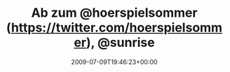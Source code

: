 ---
retweeted: false
source: <a href="http://twitter.com" rel="nofollow">Twitter Web Client</a>
entities:
  hashtags: []
  symbols: []
  user_mentions:
  - name: Hörspielsommer
    screen_name: hoerspielsommer
    indices:
    - '7'
    - '23'
    id_str: '28128739'
    id: '28128739'
  - name: susi sorglos
    screen_name: schnatterchen
    indices:
    - '41'
    - '55'
    id_str: '264988714'
    id: '264988714'
  urls: []
display_text_range:
- '0'
- '72'
favorite_count: '0'
id_str: '2555543273'
truncated: false
retweet_count: '0'
id: '2555543273'
created_at: Thu Jul 09 19:46:23 +0000 2009
favorited: false
full_text: Ab zum [@hoerspielsommer](https://twitter.com/hoerspielsommer), [@sunrise2k5](https://twitter.com/sunrise2k5)
  und [@schnatterchen](https://twitter.com/schnatterchen) sind schon dort.
lang: de
tags:
- pesos/twitter
date: '2009-07-09T19:46:23+00:00'
src: https://twitter.com/bascht/status/2555543273
original_url: https://twitter.com/bascht/status/2555543273
type: twitter_tweet
text: Ab zum [@hoerspielsommer](https://twitter.com/hoerspielsommer), [@sunrise2k5](https://twitter.com/sunrise2k5)
  und [@schnatterchen](https://twitter.com/schnatterchen) sind schon dort.
title: Ab zum @hoerspielsommer (https://twitter.com/hoerspielsommer), @sunrise

---